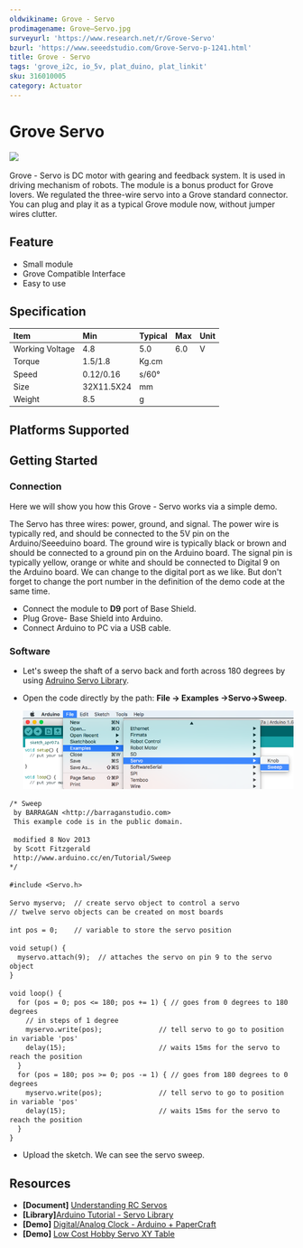 ```yaml
---
oldwikiname: Grove - Servo
prodimagename: Grove—Servo.jpg
surveyurl: 'https://www.research.net/r/Grove-Servo'
bzurl: 'https://www.seeedstudio.com/Grove-Servo-p-1241.html'
title: Grove - Servo
tags: 'grove_i2c, io_5v, plat_duino, plat_linkit'
sku: 316010005
category: Actuator
---
```


# Grove Servo

![](https://github.com/SeeedDocument/Grove-Servo/raw/master/img/Grove—Servo.jpg)

Grove - Servo is DC motor with gearing and feedback system. It is used in driving mechanism of robots. The module is a bonus product for Grove lovers. We regulated the three-wire servo into a Grove standard connector. You can plug and play it as a typical Grove module now, without jumper wires clutter.

## Feature

* Small module
* Grove Compatible Interface
* Easy to use

## Specification

|  Item |  Min |  Typical |  Max |  Unit |
| :--- | :--- | :--- | :--- | :--- |
|  Working Voltage |  4.8 |  5.0 |  6.0 |  V |
|  Torque |  1.5/1.8 |  Kg.cm |  |  |
|  Speed |  0.12/0.16 |  s/60° |  |  |
|  Size |  32X11.5X24 |  mm |  |  |
|  Weight |  8.5 |  g |  |  |

## Platforms Supported

## Getting Started

### Connection

Here we will show you how this Grove - Servo works via a simple demo.

The Servo has three wires: power, ground, and signal. The power wire is typically red, and should be connected to the 5V pin on the Arduino/Seeeduino board. The ground wire is typically black or brown and should be connected to a ground pin on the Arduino board. The signal pin is typically yellow, orange or white and should be connected to Digital 9 on the Arduino board. We can change to the digital port as we like. But don't forget to change the port number in the definition of the demo code at the same time.

* Connect the module to **D9** port of Base Shield.
* Plug Grove- Base Shield into Arduino.
* Connect Arduino to PC via a USB cable.

### Software

* Let's sweep the shaft of a servo back and forth across 180 degrees by using [Adruino Servo Library](http://arduino.cc/en/Reference/Servo).
* Open the code directly by the path: **File -&gt; Examples -&gt;Servo-&gt;Sweep**.

  ![](https://github.com/SeeedDocument/Grove-Servo/raw/master/img/library%20example.jpg)

```text
/* Sweep
 by BARRAGAN <http://barraganstudio.com>
 This example code is in the public domain.

 modified 8 Nov 2013
 by Scott Fitzgerald
 http://www.arduino.cc/en/Tutorial/Sweep
*/

#include <Servo.h>

Servo myservo;  // create servo object to control a servo
// twelve servo objects can be created on most boards

int pos = 0;    // variable to store the servo position

void setup() {
  myservo.attach(9);  // attaches the servo on pin 9 to the servo object
}

void loop() {
  for (pos = 0; pos <= 180; pos += 1) { // goes from 0 degrees to 180 degrees
    // in steps of 1 degree
    myservo.write(pos);              // tell servo to go to position in variable 'pos'
    delay(15);                       // waits 15ms for the servo to reach the position
  }
  for (pos = 180; pos >= 0; pos -= 1) { // goes from 180 degrees to 0 degrees
    myservo.write(pos);              // tell servo to go to position in variable 'pos'
    delay(15);                       // waits 15ms for the servo to reach the position
  }
}
```

* Upload the sketch. We can see the servo sweep.

## Resources

* **\[Document\]** [Understanding RC Servos](http://www.rchelicopterfun.com/rc-servos.html)
* **\[Library\]**[Arduino Tutorial - Servo Library](https://www.arduino.cc/en/Reference/Servo)
* **\[Demo\]** [Digital/Analog Clock - Arduino + PaperCraft](http://www.instructables.com/id/DigitalAnalog-Clock-Arduino-PaperCraft/?ALLSTEPS)
* **\[Demo\]** [Low Cost Hobby Servo XY Table](http://www.instructables.com/id/Low-Cost-Hobby-Servo-XY-Table/?ALLSTEPS)

